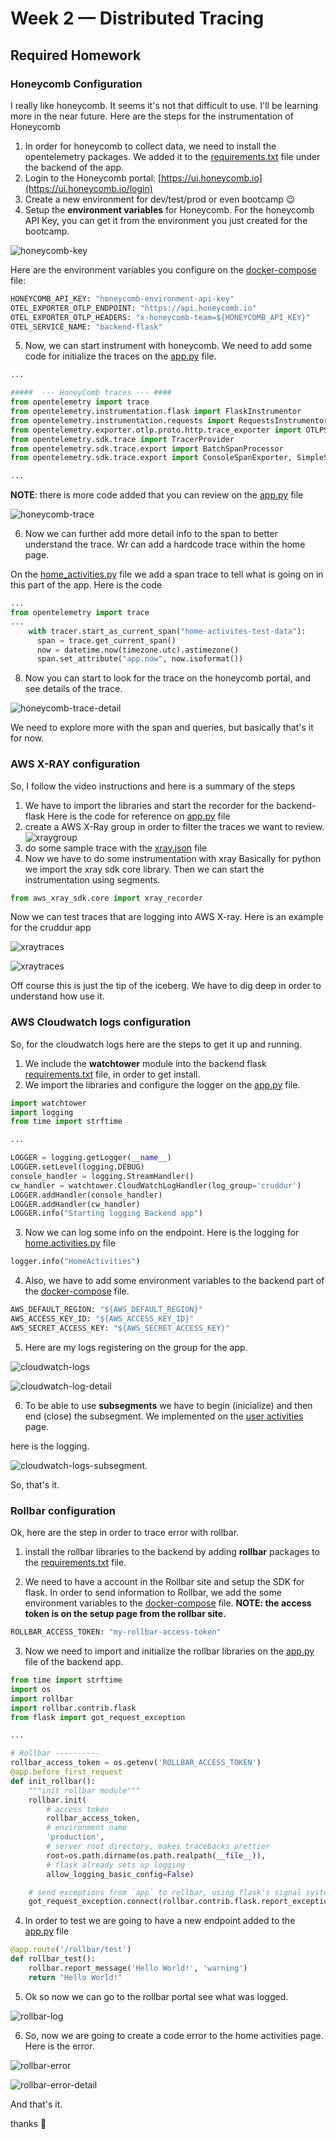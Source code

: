 # Week 2 — Distributed Tracing

## Required Homework

### Honeycomb Configuration

I really like honeycomb. It seems it's not that difficult to use. I'll be learning more in the near future. Here are the steps for the instrumentation of Honeycomb

1. In order for honeycomb to collect data, we need to install the opentelemetry packages. We added it to the [requirements.txt](https://github.com/ymendozahn/aws-bootcamp-cruddur-2023/blob/3d030dd41700d91f35d6563cb5e468dbcd0f3403/backend-flask/requirements.txt#L4-L8) file under the backend of the app.
2. Login to the Honeycomb portal: [https://ui.honeycomb.io](https://ui.honeycomb.io/login)
3. Create a new environment for dev/test/prod or even bootcamp :wink: 
4. Setup the **environment variables** for Honeycomb. For the honeycomb API Key, you can get it from the environment you just created for the bootcamp.
 
 ![honeycomb-key](images/honeycombkey.png)

Here are the environment variables you   configure on the [docker-compose](https://github.com/ymendozahn/aws-bootcamp-cruddur-2023/blob/3d030dd41700d91f35d6563cb5e468dbcd0f3403/docker-compose.yml#L7-L10) file: 

```dockerfile
HONEYCOMB_API_KEY: "honeycomb-environment-api-key"
OTEL_EXPORTER_OTLP_ENDPOINT: "https://api.honeycomb.io"
OTEL_EXPORTER_OTLP_HEADERS: "x-honeycomb-team=${HONEYCOMB_API_KEY}"  
OTEL_SERVICE_NAME: "backend-flask"
```

5. Now, we can start instrument with honeycomb. We need to add some code for initialize the traces on the [app.py](https://github.com/ymendozahn/aws-bootcamp-cruddur-2023/blob/3d030dd41700d91f35d6563cb5e468dbcd0f3403/backend-flask/app.py#L17-L24) file.  

```python
...

#####  --- HoneyComb traces --- ####
from opentelemetry import trace
from opentelemetry.instrumentation.flask import FlaskInstrumentor
from opentelemetry.instrumentation.requests import RequestsInstrumentor
from opentelemetry.exporter.otlp.proto.http.trace_exporter import OTLPSpanExporter
from opentelemetry.sdk.trace import TracerProvider
from opentelemetry.sdk.trace.export import BatchSpanProcessor
from opentelemetry.sdk.trace.export import ConsoleSpanExporter, SimpleSpanProcessor

...
```

**NOTE**: there is more code added that you can review on the [app.py](https://github.com/ymendozahn/aws-bootcamp-cruddur-2023/blob/3d030dd41700d91f35d6563cb5e468dbcd0f3403/backend-flask/app.py) file

 ![honeycomb-trace](images/honeycombtrace01.png)

6. Now we can further add more detail info to the span to better understand the trace. Wr can add a hardcode trace within the home page.

On the [home_activities.py](https://github.com/ymendozahn/aws-bootcamp-cruddur-2023/blob/3d030dd41700d91f35d6563cb5e468dbcd0f3403/backend-flask/services/home_activities.py#L8-L11) file we add a span trace to tell what is going on in this part of the app. Here is the code
```python
...
from opentelemetry import trace
...
    with tracer.start_as_current_span("home-activites-test-data"):
      span = trace.get_current_span()
      now = datetime.now(timezone.utc).astimezone()
      span.set_attribute("app.now", now.isoformat())
```

8. Now you can start to look for the trace on the honeycomb portal, and see details of the trace.

 ![honeycomb-trace-detail](images/honeycombtrace02.png)
 
We need to explore more with the span and queries, but basically that's it for now.

### AWS X-RAY configuration

So, I follow the video instructions and here is a summary of the steps

1. We have to import the libraries and start the recorder for the backend-flask
  Here is the code for reference on [app.py](https://github.com/ymendozahn/aws-bootcamp-cruddur-2023/blob/3d030dd41700d91f35d6563cb5e468dbcd0f3403/backend-flask/app.py#L26-L28) file
2. create a AWS X-Ray group in order to filter the traces we want to review.
 ![xraygroup](images/xraygroup01.png)
3. do some sample trace with the [xray.json](https://github.com/ymendozahn/aws-bootcamp-cruddur-2023/blob/3d030dd41700d91f35d6563cb5e468dbcd0f3403/aws/json/xray.json) file
4. Now we have to do some instrumentation with xray
  Basically for python we import the xray sdk core library. Then we can start the instrumentation using segments.
  
  ```python 
  from aws_xray_sdk.core import xray_recorder
  ```
  Now we can test traces that are logging into AWS X-ray. Here is an example for the cruddur app
  
   ![xraytraces](images/xraytraces01.png)
   
   ![xraytraces](images/xraytraces02.png)
  
  Off course this is just the tip of the iceberg. We have to dig deep in order to understand how use it.
   
 ### AWS Cloudwatch logs configuration
 
 So, for the cloudwatch logs here are the steps to get it up and running.

1. We include the **watchtower** module into the backend flask [requirements.txt](https://github.com/ymendozahn/aws-bootcamp-cruddur-2023/blob/6427a6d4e6d7b9c5b499c9572074105f238d0135/backend-flask/requirements.txt#L12) file, in order to get install.
2. We import the libraries and configure the logger on the [app.py](https://github.com/ymendozahn/aws-bootcamp-cruddur-2023/blob/6427a6d4e6d7b9c5b499c9572074105f238d0135/backend-flask/app.py#L30-L33) file.
```python
import watchtower
import logging
from time import strftime

...

LOGGER = logging.getLogger(__name__)
LOGGER.setLevel(logging.DEBUG)
console_handler = logging.StreamHandler()
cw_handler = watchtower.CloudWatchLogHandler(log_group='cruddur')
LOGGER.addHandler(console_handler)
LOGGER.addHandler(cw_handler)
LOGGER.info("Starting logging Backend app")
```

3. Now we can log some info on the endpoint. Here is the logging for [home.activities.py](https://github.com/ymendozahn/aws-bootcamp-cruddur-2023/blob/6427a6d4e6d7b9c5b499c9572074105f238d0135/backend-flask/services/home_activities.py#L8) file

```python
logger.info("HomeActivities")
```
4. Also, we have to add some environment variables to the backend part of the [docker-compose](https://github.com/ymendozahn/aws-bootcamp-cruddur-2023/blob/6427a6d4e6d7b9c5b499c9572074105f238d0135/docker-compose.yml#L13-L15) file.

```dockerfile
AWS_DEFAULT_REGION: "${AWS_DEFAULT_REGION}"
AWS_ACCESS_KEY_ID: "${AWS_ACCESS_KEY_ID}"
AWS_SECRET_ACCESS_KEY: "${AWS_SECRET_ACCESS_KEY}"
```
5. Here are my logs registering on the group for the app.

 ![cloudwatch-logs](images/cloudwatchlog01.png)
 
 ![cloudwatch-log-detail](images/cloudwatchlog02.png)
 
6. To be able to use **subsegments** we have to begin (inicialize) and then end (close) the subsegment. We implemented on the [user activities](https://github.com/ymendozahn/aws-bootcamp-cruddur-2023/blob/8ce80125fc18c353f84d418af32a91f3ec86641f/backend-flask/services/user_activities.py#L27-L38) page. 

here is the logging.

 ![cloudwatch-logs-subsegment.](images/cloudwatchlog03.png)
 
 So, that's it. 
 
 ### Rollbar configuration
 
 Ok, here are the step in order to trace error with rollbar.
 
 1. install the rollbar libraries to the backend by adding **rollbar** packages to the [requirements.txt](https://github.com/ymendozahn/aws-bootcamp-cruddur-2023/blob/6762ca03a676902329d3bf9fb94668c2937f3525/backend-flask/requirements.txt#L14-L15) file.

2. We need to have a account in the Rollbar site and setup the SDK for flask. In order to send information to Rollbar, we add the some environment variables to the [docker-compose](https://github.com/ymendozahn/aws-bootcamp-cruddur-2023/blob/6762ca03a676902329d3bf9fb94668c2937f3525/docker-compose.yml#L16) file. **NOTE: the access token is on the setup page from the rollbar site.**

 ```dockerfile
 ROLLBAR_ACCESS_TOKEN: "my-rollbar-access-token"
 ```
 
 3. Now we need to import and initialize the rollbar libraries on the [app.py](https://github.com/ymendozahn/aws-bootcamp-cruddur-2023/blob/6762ca03a676902329d3bf9fb94668c2937f3525/backend-flask/app.py#L35-L40) file of the backend app.

```python
from time import strftime
import os
import rollbar
import rollbar.contrib.flask
from flask import got_request_exception

...

# Rollbar ----------
rollbar_access_token = os.getenv('ROLLBAR_ACCESS_TOKEN')
@app.before_first_request
def init_rollbar():
    """init rollbar module"""
    rollbar.init(
        # access token
        rollbar_access_token,
        # environment name
        'production',
        # server root directory, makes tracebacks prettier
        root=os.path.dirname(os.path.realpath(__file__)),
        # flask already sets up logging
        allow_logging_basic_config=False)

    # send exceptions from `app` to rollbar, using flask's signal system.
    got_request_exception.connect(rollbar.contrib.flask.report_exception, app)

```
4. In order to test we are going to have a new endpoint added to the [app.py](https://github.com/ymendozahn/aws-bootcamp-cruddur-2023/blob/6762ca03a676902329d3bf9fb94668c2937f3525/backend-flask/app.py#L114-L117) file

```python
@app.route('/rollbar/test')
def rollbar_test():
    rollbar.report_message('Hello World!', 'warning')
    return "Hello World!"
```
5. Ok so now we can go to the rollbar portal see what was logged.

 ![rollbar-log](images/rollbar01.png)

6. So, now we are going to create a code error to the home activities page. Here is the error.

 ![rollbar-error](images/rollbar02.png)
 
 ![rollbar-error-detail](images/rollbar03.png)
 
And that's it. 

thanks 🌝
